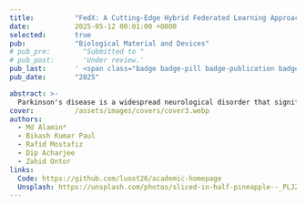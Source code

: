 ```yaml
---
title:          "FedX: A Cutting-Edge Hybrid Federated Learning Approach for Parkinson's Disease Diagnosis using Xception"
date:           2025-05-12 00:01:00 +0800
selected:       true
pub:            "Biological Material and Devices"
# pub_pre:        "Submitted to "
# pub_post:       'Under review.'
pub_last:       ' <span class="badge badge-pill badge-publication badge-success">Spotlight</span>'
pub_date:       "2025"

abstract: >-
  Parkinson's disease is a widespread neurological disorder that significantly impacts the nervous system and leads to long-term suffering. Early detection is crucial for improving prognosis and halting the disease's progression. Traditional machine learning (ML) models have demonstrated high accuracy in diagnosing Parkinson's disease. However, conventional ML approaches confronted two major challenges: the demand for substantial computational resources and limitations in data sharing due to privacy concerns. This study employed a novel Xception-based model FedX that integrated within a federated learning (FL) framework to address these challenges. FedX ensures collaborative learning across distributed data sources and it preserves user privacy, which makes it a promising solution for healthcare applications. We separated the dataset into five unique client-oriented subsets from the Parkinson's Brain MRI Dataset, while each client conducted five rounds of evaluation to mitigate overfitting risks. The proposed model successfully detects Parkinson's disease and achieved a 96.82% accuracy, while maintaining data privacy and security. The integrated FedX approach demonstrates significant performance in privacy-preserving diagnostics approaches compared to traditional models. These results suggest that federated learning could change the way cognitive disorders are found and diagnosed early, which would make it possible to improve healthcare technologies in a way that is both safe and scalable.
cover:          /assets/images/covers/cover3.webp
authors:
  - Md Alamin*
  - Bikash Kumar Paul
  - Rafid Mostafiz
  - Dip Acharjee
  - Zahid Ontor
links:
  Code: https://github.com/luost26/academic-homepage
  Unsplash: https://unsplash.com/photos/sliced-in-half-pineapple--_PLJZmHZzk
---
```

